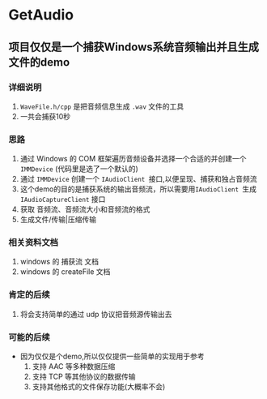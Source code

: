 # GetAudio
## 项目仅仅是一个捕获Windows系统音频输出并且生成文件的demo
### 详细说明
1. `WaveFile.h/cpp` 是把音频信息生成 `.wav` 文件的工具
2. 一共会捕获10秒

### 思路
1. 通过 Windows 的 COM 框架遍历音频设备并选择一个合适的并创建一个  `IMMDevice` (代码里是选了一个默认的)
2. 通过 `IMMDevice` 创建一个  `IAudioClient `接口,以便呈现、捕获和独占音频流
3. 这个demo的目的是捕获系统的输出音频流，所以需要用`IAudioClient `生成 `IAudioCaptureClient` 接口
4. 获取 音频流、音频流大小和音频流的格式
5. 生成文件/传输|压缩传输

### 相关资料文档
1. windows 的 捕获流 文档
2. windows 的 createFile 文档

### 肯定的后续
1. 将会支持简单的通过 udp 协议把音频源传输出去

### 可能的后续
- 因为仅仅是个demo,所以仅仅提供一些简单的实现用于参考
  1. 支持 AAC 等多种数据压缩
  2. 支持 TCP 等其他协议的数据传输
  3. 支持其他格式的文件保存功能(大概率不会)
